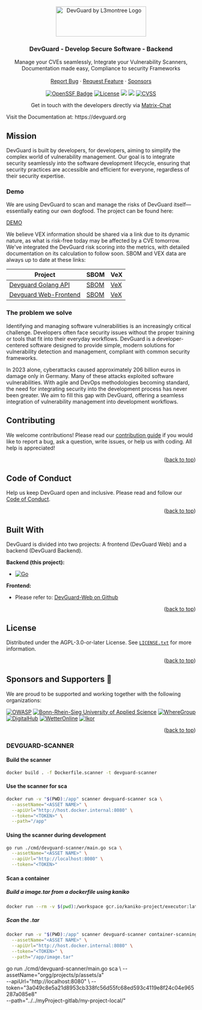 <!--
<!-- Improved compatibility of back to top link: See: https://github.com/othneildrew/Best-README-Template/pull/73 -->
<a name="readme-top"></a>
<!--
*** Thanks for checking out the Best-README-Template. If you have a suggestion
*** that would make this better, please fork the repo and create a pull request
*** or simply open an issue with the tag "enhancement".
*** Don't forget to give the project a star!
*** Thanks again! Now go create something AMAZING! :D
-->

<!-- PROJECT LOGO -->
<br />
<div align="center">

  <picture>
    <source srcset="images/logo_inverse_horizontal.svg"  media="(prefers-color-scheme: dark)">
    <img src="images/logo_horizontal.svg" alt="DevGuard by L3montree Logo" width="240" height="80">
  </picture>

  <h3 align="center">DevGuard - Develop Secure Software - Backend</h3>

  <p align="center">
    Manage your CVEs seamlessly, Integrate your Vulnerability Scanners, Documentation made easy, Compliance to security Frameworks
    <br />
    <br />
    <a href="https://github.com/l3montree-dev/devguard/issues">Report Bug</a>
    ·
    <a href="https://github.com/l3montree-dev/devguard/issues">Request Feature</a>
    ·
    <a href="https://github.com/l3montree-dev/devguard?tab=readme-ov-file#sponsors-and-supporters-">Sponsors</a>
  </p>
</div>

<p align="center">
   <a href="https://www.bestpractices.dev/projects/8928"><img src="https://www.bestpractices.dev/projects/8928/badge" alt="OpenSSF Badge"></a>
   <a href="https://github.com/l3montree-dev/devguard/blob/main/LICENSE.txt"><img src="https://img.shields.io/badge/license-AGPLv3-purple" alt="License"></a>
   <a href="https://github.com/l3montree-dev/devguard/issues?q=is%3Aopen+is%3Aissue+label%3A%22help+wanted%22"><img src="https://img.shields.io/badge/Help%20Wanted-Contribute-blue"></a>
   <a href="https://matrix.to/#/#devguard:matrix.org"><img src="https://img.shields.io/matrix/devguard%3Amatrix.org?logo=matrix&label=matrix"></a>
   <a href="https://main.devguard.org/l3montree-cybersecurity/projects/devguard/assets/devguard/refs/main"><img src="https://api.main.devguard.org/api/v1/badges/cvss/7d404549-3a17-47d8-b732-b26e6a4eeb00" alt="CVSS"></a>
</p>

<p align="center">
Get in touch with the developers directly via 
  <a href="https://matrix.to/#/#devguard:matrix.org">Matrix-Chat</a>
</p>
Visit the Documentation at: https://devguard.org

<!-- ABOUT THE PROJECT -->
## Mission

DevGuard is built by developers, for developers, aiming to simplify the complex world of vulnerability management. Our goal is to integrate security seamlessly into the software development lifecycle, ensuring that security practices are accessible and efficient for everyone, regardless of their security expertise.

### Demo

We are using DevGuard to scan and manage the risks of DevGuard itself—essentially eating our own dogfood. The project can be found here:

[DEMO](https://main.devguard.org/l3montree-cybersecurity/projects/devguard)

We believe VEX information should be shared via a link due to its dynamic nature, as what is risk-free today may be affected by a CVE tomorrow. We've integrated the DevGuard risk scoring into the metrics, with detailed documentation on its calculation to follow soon. SBOM and VEX data are always up to date at these links: 

|Project|SBOM|VeX|
|---|---|---|
|[Devguard Golang API](https://github.com/l3montree-dev/devguard)|[SBOM](https://main.devguard.org/l3montree-cybersecurity/projects/devguard/assets/devguard/refs/main/sbom.json?scanner=github.com%2Fl3montree-dev%2Fdevguard%2Fcmd%2Fdevguard-scanner%2Fcontainer-scanning)|[VeX](https://main.devguard.org/l3montree-cybersecurity/projects/devguard/assets/devguard/refs/main/vex.json?scanner=github.com%2Fl3montree-dev%2Fdevguard%2Fcmd%2Fdevguard-scanner%2Fcontainer-scanning)|
|[Devguard Web-Frontend](https://github.com/l3montree-dev/devguard-web)|[SBOM](https://main.devguard.org/l3montree-cybersecurity/projects/devguard/assets/devguard-web/refs/main/sbom.json?scanner=github.com%2Fl3montree-dev%2Fdevguard%2Fcmd%2Fdevguard-scanner%2Fcontainer-scanning)|[VeX](https://main.devguard.org/l3montree-cybersecurity/projects/devguard/assets/devguard-web/refs/main/vex.json?scanner=github.com%2Fl3montree-dev%2Fdevguard%2Fcmd%2Fdevguard-scanner%2Fcontainer-scanning)|

### The problem we solve

Identifying and managing software vulnerabilities is an increasingly critical challenge. Developers often face security issues without the proper training or tools that fit into their everyday workflows. DevGuard is a developer-centered software designed to provide simple, modern solutions for vulnerability detection and management, compliant with common security frameworks.

In 2023 alone, cyberattacks caused approximately 206 billion euros in damage only in Germany. Many of these attacks exploited software vulnerabilities. With agile and DevOps methodologies becoming standard, the need for integrating security into the development process has never been greater. We aim to fill this gap with DevGuard, offering a seamless integration of vulnerability management into development workflows.



<!-- CONTRIBUTING -->
## Contributing

We welcome contributions! Please read our [contribution guide](./CONTRIBUTING.md) if you would like to report a bug, ask a question, write issues, or help us with coding. All help is appreciated!

<p align="right">(<a href="#readme-top">back to top</a>)</p>

<!-- Code of Conduct -->
## Code of Conduct

Help us keep DevGuard open and inclusive. Please read and follow our [Code of Conduct](CODE_OF_CONDUCT.md).

<p align="right">(<a href="#readme-top">back to top</a>)</p>

## Built With

DevGuard is divided into two projects: A frontend (DevGuard Web) and a backend (DevGuard Backend). 

**Backend (this project):**
* [![Go][go.dev]][go-url]

**Frontend:**
* Please refer to: [DevGuard-Web on Github](https://github.com/l3montree-dev/devguard-web)

<p align="right">(<a href="#readme-top">back to top</a>)</p>

<!-- LICENSE -->
## License

Distributed under the AGPL-3.0-or-later License. See [`LICENSE.txt`](LICENSE.txt) for more information.

<p align="right">(<a href="#readme-top">back to top</a>)</p>

## Sponsors and Supporters 🚀

We are proud to be supported and working together with the following organizations:

[![OWASP](./images/sponsors/sp-owasp.png)](https://owasp.org/)
[![Bonn-Rhein-Sieg University of Applied Science](./images/sponsors/sp-hbrs.png)](https://www.h-brs.de/)
[![WhereGroup](./images/sponsors/sp-wheregroup.png)](https://wheregroup.com/)
[![DigitalHub](./images/sponsors/sp-digitalhub.png)](https://www.digitalhub.de/)
[![WetterOnline](./images/sponsors/sp-wetteronline.png)](https://wetteronline.de/)
[![Ikor](./images/sponsors/sp-ikor.png)](https://ikor.one/)

<p align="right">(<a href="#readme-top">back to top</a>)</p>

<!-- MARKDOWN LINKS & IMAGES -->
<!-- https://www.markdownguide.org/basic-syntax/#reference-style-links -->
[go.dev]: https://img.shields.io/badge/Go-00ADD8?style=for-the-badge&logo=go&logoColor=white
[go-url]: https://go.dev


### DEVGUARD-SCANNER

#### Build the scanner
```bash
docker build . -f Dockerfile.scanner -t devguard-scanner  
```

#### Use the scanner for sca

```bash
docker run -v "$(PWD):/app" scanner devguard-scanner sca \
  --assetName="<ASSET NAME>" \
  --apiUrl="http://host.docker.internal:8080" \
  --token="<TOKEN>" \
  --path="/app"
```

#### Using the scanner during development

```bash
go run ./cmd/devguard-scanner/main.go sca \
  --assetName="<ASSET NAME>" \
  --apiUrl="http://localhost:8080" \
  --token="<TOKEN>"
```


#### Scan a container

##### Build a image.tar from a dockerfile using kaniko

```bash
docker run --rm -v $(pwd):/workspace gcr.io/kaniko-project/executor:latest --dockerfile=/workspace/Dockerfile --context=/workspace --tarPath=/workspace/image.tar --no-push
```

##### Scan the .tar
```bash
docker run -v "$(PWD):/app" scanner devguard-scanner container-scanning \
  --assetName="<ASSET NAME>" \
  --apiUrl="http://host.docker.internal:8080" \
  --token="<TOKEN>" \
  --path="/app/image.tar"
```


go run ./cmd/devguard-scanner/main.go sca \                 --assetName="orgg/projects/p/assets/a" \
--apiUrl="http://localhost:8080" \                                          --token="3a049c8e5a21d8953cb338fc56d55fc68ed593c4119e8f24c04e965287a085e8" \
--path="../../myProject-gitlab/my-project-local/"